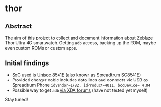 # thor

## Abstract
The aim of this project to collect and document information about Zeblaze Thor Ultra 4G smartwatch. Getting `adb` access, backing up the ROM, maybe even custom ROMs or custom apps.

## Initial findings
- SoC used is [Unisoc 8541E](https://www.unisoc.com/en_us/home/con545-8541E-1) (also known as Spreadtrum SC8541E)
- Provided charger cable includes data lines and connects via USB as Spreadtrum Phone `idVendor=1782, idProduct=4011, bcdDevice= 4.04` 
- Possible way to get `adb` [via XDA forums](https://xdaforums.com/t/generic-sl8541e-sc8541e-information-about-generic-chinese-smartwatches-with-the-spreadtrum-unisoc-soc.4654255/post-89358195) (have not tested yet myself)

Stay tuned!
